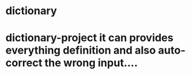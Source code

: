 # dictionary
# dictionary-project it can provides everything definition  and also auto-correct the wrong input.... 
